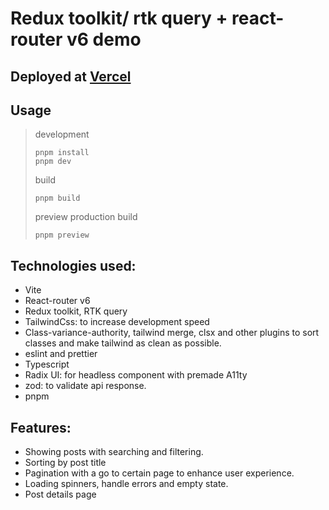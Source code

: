 # Redux toolkit/ rtk query + react-router v6 demo

## Deployed at [Vercel](https://react-router-v6-redux-toolkit.vercel.app/)
## Usage
> development
> ```
> pnpm install
> pnpm dev
> ```
> build
> ```
> pnpm build
> ```
> preview production build
> ```
> pnpm preview
> ```

## Technologies used:
- Vite
- React-router v6
- Redux toolkit, RTK query
- TailwindCss: to increase development speed
- Class-variance-authority, tailwind merge, clsx and other plugins to sort classes and make tailwind as clean as possible.
- eslint and prettier
- Typescript
- Radix UI: for headless component with premade A11ty
- zod: to validate api response.
- pnpm


## Features:
- Showing posts with searching and filtering.
- Sorting by post title
- Pagination with a go to certain page to enhance user experience.
- Loading spinners, handle errors and empty state.
- Post details page
